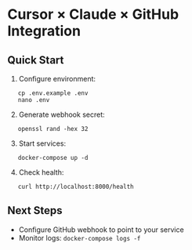 # Cursor × Claude × GitHub Integration

## Quick Start

1. Configure environment:
```
   cp .env.example .env
   nano .env
```

2. Generate webhook secret:
```
   openssl rand -hex 32
```

3. Start services:
```
   docker-compose up -d
```

4. Check health:
```
   curl http://localhost:8000/health
```

## Next Steps

- Configure GitHub webhook to point to your service
- Monitor logs: `docker-compose logs -f`
